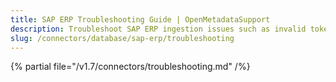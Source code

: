 ```yaml
---
title: SAP ERP Troubleshooting Guide | OpenMetadataSupport
description: Troubleshoot SAP ERP ingestion issues such as invalid token, missing endpoints, or metadata loss.
slug: /connectors/database/sap-erp/troubleshooting
---
```


{% partial file="/v1.7/connectors/troubleshooting.md" /%}
